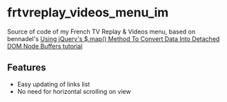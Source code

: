 # frtvreplay_videos_menu_im

Source of code of my French TV Replay &amp; Videos menu, based on bennadel's [Using jQuery's $.map() Method To Convert Data Into Detached DOM Node Buffers tutorial](https://gist.github.com/bennadel/9760622)

## Features

* Easy updating of links list
* No need for horizontal scrolling on view
